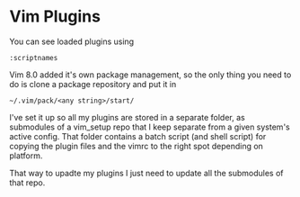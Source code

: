 # Vim Plugins

You can see loaded plugins using 

```vim
:scriptnames
```
Vim 8.0 added it's own package management, so the only thing you need to do is clone a package repository and put it in 

```vim
~/.vim/pack/<any string>/start/
```

I've set it up so all my plugins are stored in a separate folder, as submodules of a vim_setup repo that I keep separate from a given system's active config. That folder contains a batch script (and shell script) for copying the plugin files and the vimrc to the right spot depending on platform. 

That way to upadte my plugins I just need to update all the submodules of that repo. 

